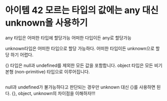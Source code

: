 # 아이템 42 모르는 타입의 값에는 any 대신 unknown을 사용하기

any 타입은 어떠한 타입에 할당가능
어떠한 다입이든 any로 할당가능


unknown타입은 어떠한 타입으로 할당 가능하다.
어떠한 타입이든 unknown으로 할당 하기 어렵다.

{} 타입은 null과 undefined를 제외한 모든 값을 포함합니다.
object 타입은 모든 비기본형 (non-primitive) 타입으로 이루어집니다.

## 
null과 undefined가 불가능하다고 판단되는 경우만 unknown 대신 {}를 사용하면 된다.
{}, object, unknown의 차이점을 이해하자!!!
